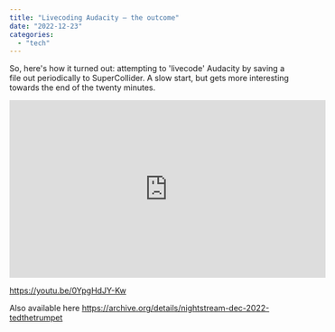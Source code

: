 ```yaml
---
title: "Livecoding Audacity – the outcome"
date: "2022-12-23"
categories: 
  - "tech"
---
```


So, here's how it turned out: attempting to 'livecode' Audacity by saving a file out periodically to SuperCollider. A slow start, but gets more interesting towards the end of the twenty minutes.

<iframe width="560" height="315" src="https://www.youtube.com/embed/0YpgHdJY-Kw?si=yY7PR-Cr65AyeVRY" title="YouTube video player" frameborder="0" allow="accelerometer; autoplay; clipboard-write; encrypted-media; gyroscope; picture-in-picture; web-share" referrerpolicy="strict-origin-when-cross-origin" allowfullscreen></iframe>

https://youtu.be/0YpgHdJY-Kw


Also available here https://archive.org/details/nightstream-dec-2022-tedthetrumpet
